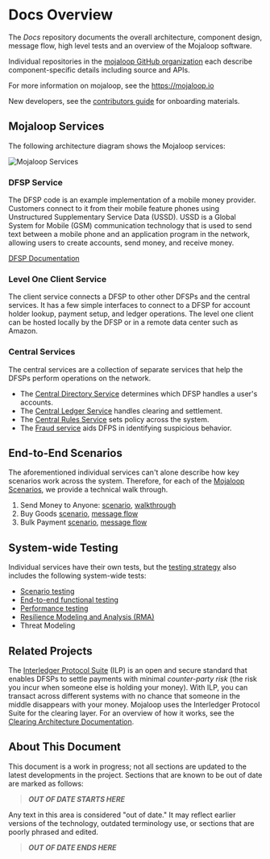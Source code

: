 # Docs Overview
The _Docs_ repository documents the overall architecture, component design, message flow, high level tests and an overview of the Mojaloop software. 

Individual repositories in the [mojaloop GitHub organization](https://github.com/mojaloop/) each describe component-specific details including source and APIs.

For more information on mojaloop, see the https://mojaloop.io

New developers, see the [contributors guide](https://github.com/mojaloop/mojaloop/blob/master/contribute.md) for onboarding materials.

## Mojaloop Services
The following architecture diagram shows the Mojaloop services:

![Mojaloop Services](./Wiki/Basic%20Overview.png)

### DFSP Service
The DFSP code is an example implementation of a mobile money provider. Customers connect to it from their mobile feature phones using Unstructured Supplementary Service Data (USSD). USSD is a Global System for Mobile (GSM) communication technology that is used to send text between a mobile phone and an application program in the network, allowing users to create accounts, send money, and receive money.

[DFSP Documentation](./DFSP)

### Level One Client Service
The client service connects a DFSP to other other DFSPs and the central services. It has a few simple interfaces to connect to a DFSP for account holder lookup, payment setup, and ledger operations. The level one client can be hosted locally by the DFSP or in a remote data center such as Amazon.

### Central Services
The central services are a collection of separate services that help the DFSPs perform operations on the network.

- The [Central Directory Service](./CentralDirectory) determines which DFSP handles a user's accounts.
- The [Central Ledger Service](./CentralLedger) handles clearing and settlement.
- The [Central Rules Service](./CentralRules) sets policy across the system.
- The [Fraud service](https://github.com/mojaloop/central-fraud-sharing) aids DFPS in identifying suspicious behavior.

## End-to-End Scenarios
The aforementioned individual services can't alone describe how key scenarios work across the system. Therefore, for each of the [Mojaloop Scenarios](https://github.com/mojaloop/docs/blob/master/scenarios.md), we provide a technical walk through.

1. Send Money to Anyone: [scenario](https://github.com/mojaloop/Docs/blob/master/scenarios.md#send-money-to-anyone),  [walkthrough](./LevelOneClient/scenarios/Send%20Payment.md)
2. Buy Goods [scenario](https://github.com/mojaloop/Docs/blob/master/scenarios.md#buy-goods---pending-transactions), [message flow](./DFSP/PendingTransactions/README.md)
3. Bulk Payment [scenario](https://github.com/mojaloop/Docs/blob/master/scenarios.md#bulk-payments), [message flow](./DFSP/BulkPayment/README.md)

## System-wide Testing
Individual services have their own tests, but the [testing strategy](https://github.com/mojaloop/mojaloop/blob/master/contribute/Testing-strategy.md) also includes the following system-wide tests:

- [Scenario testing](https://github.com/mojaloop/Docs/blob/master/test/end-to-end/readme.md)
- [End-to-end functional testing](https://github.com/mojaloop/interop-functional-tests/blob/master/README.md)
- [Performance testing](https://github.com/mojaloop/Docs/blob/master/test/performance/Performance%20Testing%20Summary.pdf)
- [Resilience Modeling and Analysis (RMA)](https://github.com/mojaloop/Docs/blob/master/test/RMA.md)
- Threat Modeling

## Related Projects
The [Interledger Protocol Suite](https://interledger.org/) (ILP) is an open and secure standard that enables DFSPs to settle payments with minimal _counter-party risk_ (the risk you incur when someone else is holding your money). With ILP, you can transact across different systems with no chance that someone in the middle disappears with your money. Mojaloop uses the Interledger Protocol Suite for the clearing layer. For an overview of how it works, see the [Clearing Architecture Documentation](https://github.com/mojaloop/Docs/blob/master/ILP/README.md).

## About This Document

This document is a work in progress; not all sections are updated to the latest developments in the project. Sections that are known to be out of date are marked as follows:

> ***OUT OF DATE STARTS HERE***

Any text in this area is considered "out of date." It may reflect earlier versions of the technology, outdated terminology use, or sections that are poorly phrased and edited.

> ***OUT OF DATE ENDS HERE***
